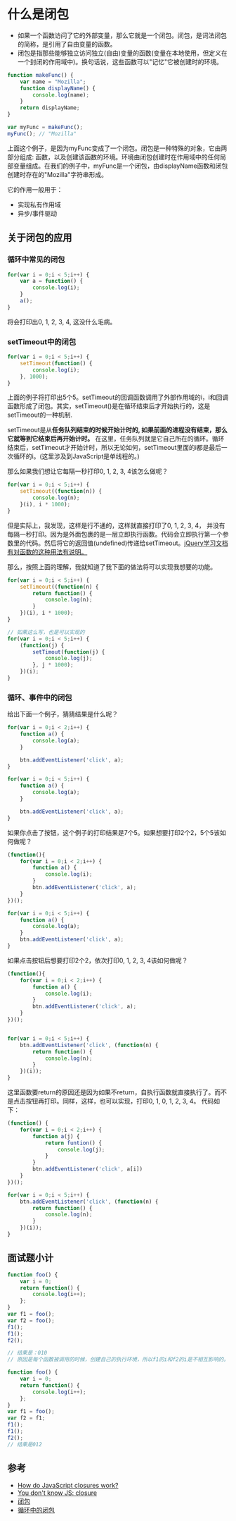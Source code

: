 # 什么是闭包

* 如果一个函数访问了它的外部变量，那么它就是一个闭包。闭包，是词法闭包的简称，是引用了自由变量的函数。
* 闭包是指那些能够独立访问独立(自由)变量的函数(变量在本地使用，但定义在一个封闭的作用域中)。换句话说，这些函数可以"记忆"它被创建时的环境。

```javascript
function makeFunc() {
	var name = "Mozilla";
	function displayName() {
		console.log(name);
	}
	return displayName;
}

var myFunc = makeFunc();
myFunc(); // "Mozilla"
```

上面这个例子，是因为myFunc变成了一个闭包。闭包是一种特殊的对象，它由两部分组成: 函数，以及创建该函数的环境。环境由闭包创建时在作用域中的任何局部变量组成。在我们的例子中，myFunc是一个闭包，由displayName函数和闭包创建时存在的"Mozilla"字符串形成。

它的作用一般用于：

* 实现私有作用域
* 异步/事件驱动

## 关于闭包的应用

### 循环中常见的闭包

```javascript
for(var i = 0;i < 5;i++) {
	var a = function() {
		console.log(i);
	}
	a();
}
```

将会打印出0, 1, 2, 3, 4, 这没什么毛病。

### setTimeout中的闭包

```javascript
for(var i = 0;i < 5;i++) {
	setTimeout(function() {
		console.log(i);
	}, 1000);
}
```

上面的例子将打印出5个5。setTimeout的回调函数调用了外部作用域的i，i和回调函数形成了闭包。其实，setTimeout()是在循环结束后才开始执行的，这是setTimeout的一种机制.

setTimeout是从**任务队列结束的时候开始计时的, 如果前面的进程没有结束，那么它就等到它结束后再开始计时。** 在这里，任务队列就是它自己所在的循环。循环结束后，setTimeout才开始计时，所以无论如何，setTimeout里面的i都是最后一次循环的i。(这里涉及到JavaScript是单线程的。)

那么如果我们想让它每隔一秒打印0, 1, 2, 3, 4该怎么做呢？

```javascript
for(var i = 0;i < 5;i++) {
	setTimeout((function(n)) {
		console.log(n);
	}(i), i * 1000);
}
```

但是实际上，我发现，这样是行不通的，这样就直接打印了0, 1, 2, 3, 4， 并没有每隔一秒打印。因为是外面包裹的是一层立即执行函数。代码会立即执行第一个参数里的代码。然后将它的返回值(undefined)传递给setTimeout。[jQuery学习文档有对函数的这种用法有说明。](https://learn.jquery.com/about-jquery/how-jquery-works/)

那么，按照上面的理解，我就知道了我下面的做法将可以实现我想要的功能。

```javascript
for(var i = 0;i < 5;i++) {
	setTimeout((function(n) {
		return function() {
			console.log(n);
		}
	})(i), i * 1000);
}

// 如果这么写，也是可以实现的
for(var i = 0;i < 5;i++) {
	(function(j) {
		setTimout(function(j) {
			console.log(j);
		}, j * 1000);
	})(i);
}
```


### 循环、事件中的闭包

给出下面一个例子，猜猜结果是什么呢？

```javascript
for(var i = 0;i < 2;i++) {
	function a() {
		console.log(a);
	}

	btn.addEventListener('click', a);
}

for(var i = 0;i < 5;i++) {
	function a() {
		console.log(a);
	}

	btn.addEventListener('click', a);
}
```

如果你点击了按钮，这个例子的打印结果是7个5。如果想要打印2个2，5个5该如何做呢？

```javascript
(function(){
	for(var i = 0;i < 2;i++) {
		function a() {
			console.log(i);
		}
		btn.addEventListener('click', a);
	}
})();

for(var i = 0;i < 5;i++) {
	function a() {
		console.log(a);
	}
	btn.addEventListener('click', a);
}
```

如果点击按钮后想要打印2个2，依次打印0, 1, 2, 3, 4该如何做呢？

```javascript
(function(){
	for(var i = 0;i < 2;i++) {
		function a() {
			console.log(i);
		}
		btn.addEventListener('click', a);
	}
})();


for(var i = 0;i < 5;i++) {
	btn.addEventListener('click', (function(n) {
		return function() {
			console.log(n);
		}
	})(i));
}
```

这里函数要return的原因还是因为如果不return，自执行函数就直接执行了。而不是点击按钮再打印。同样，这样，也可以实现，打印0, 1, 0, 1, 2, 3, 4。 代码如下：
```javascript
(function() {
	for(var i = 0;i < 2;i++) {
		function a(j) {
			return funtion() {
				console.log(j);
			}
		}
		btn.addEventListener('click', a[i])
	}
})();

for(var i = 0;i < 5;i++) {
	btn.addEventListener('click', (function(n) {
		return function() {
			console.log(n);
		}
	})(i));
}
```

## 面试题小计

```javascript
function foo() {
	var i = 0;
	return function() {
		console.log(i++);
	};
}
var f1 = foo();
var f2 = foo();
f1();
f1();
f2();

// 结果是：010
// 原因是每个函数被调用的时候，创建自己的执行环境，所以f1的i和f2的i是不相互影响的。

function foo() {
	var i = 0;
	return function() {
		console.log(i++);
	};
}
var f1 = foo();
var f2 = f1;
f1();
f1();
f2();
// 结果是012
```

## 参考

* [How do JavaScript closures work?](http://stackoverflow.com/questions/111102/how-do-javascript-closures-work)
* [You don't know JS: closure](https://github.com/getify/You-Dont-Know-JS/blob/master/scope%20&%20closures/ch5.md)
* [闭包](https://developer.mozilla.org/zh-CN/docs/Web/JavaScript/Closures)
* [循环中的闭包](https://segmentfault.com/a/1190000000471569)
